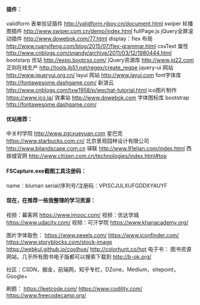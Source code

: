 #### 插件：
validform 表单验证插件
http://validform.rjboy.cn/document.html
swiper 轮播图插件
http://www.swiper.com.cn/demo/index.html
fullPage.js jQuery全屏滚动插件
http://www.dowebok.com/77.html
display：fiex 布局
http://www.ruanyifeng.com/blog/2015/07/flex-grammar.html
cssText 属性
http://www.cnblogs.com/snandy/archive/2011/03/12/1980444.html
bootstarp 优站
http://expo.bootcss.com/
jQuery资源库
http://www.jq22.com
正则在线生产
http://tools.jb51.net/regex/create_regpe
jquery-ui 网站 
http://www.jqueryui.org.cn/
layui 网站
http://www.layui.com
font字体库
http://fontawesome.dashgame.com/
新浪云
http://www.cnblogs.com/txw1958/p/wechat-tutorial.html
ico图片制作
https://www.ico.la/
效果站
http://www.dowebok.com
字体图标库 bootstrap
http://fontawesome.dashgame.com/

#### 优站推荐：
中关村学院
http://www.zgcxueyuan.com
星巴克
https://www.starbucks.com.cn/
北京景观园林设计有限公司
http://www.bjlandscape.com.cn
驿联
http://www.91elian.com/index.html
西铁城官网
http://www.citizen.com.cn/technologies/index.html#top

#### FSCapture.exe截图工具注册码：
name：bluman
serial/序列号/注册码：VPISCJULXUFGDDXYAUYF


#### 现在，在推荐一些我整理的学习资源：
视频：幕客网 https://www.imooc.com/
视频：优达学城 https://www.udacity.com/
视频：可汗学院 https://www.khanacademy.org/

图片字体取色： 
      https://www.pexels.com/
      https://www.iconfinder.com/
      https://www.storyblocks.com/stock-image
      https://webkul.github.io/coolhue/
      http://colorhunt.co/hot
电子书： 图书资源网站，几乎所有图书电子版都可以搜索下载到 http://b-ok.org/

社区：CSDN，掘金，前端网，知乎专栏，DZone，Medium，sitepoint， Google+

刷题：
      https://leetcode.com/
      https://www.codility.com/
      https://www.freecodecamp.org/